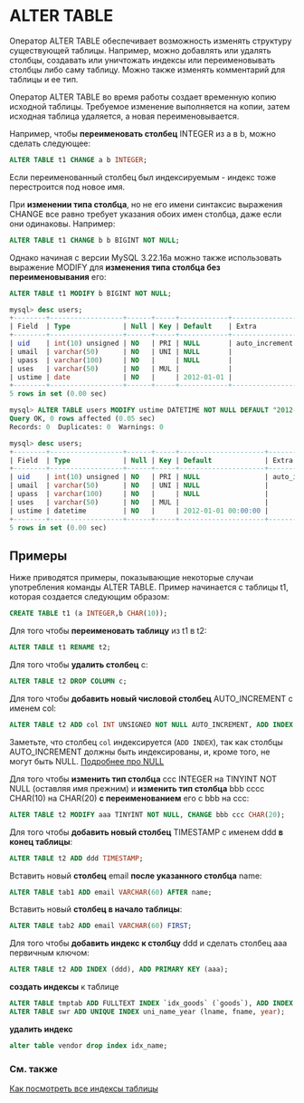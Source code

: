 # ALTER TABLE

Оператор ALTER TABLE обеспечивает возможность изменять структуру существующей таблицы. Например, можно добавлять или удалять столбцы, создавать или уничтожать индексы или переименовывать столбцы либо саму таблицу. Можно также изменять комментарий для таблицы и ее тип.

Оператор ALTER TABLE во время работы создает временную копию исходной таблицы. Требуемое изменение выполняется на копии, затем исходная таблица удаляется, а новая переименовывается.

Например, чтобы **переименовать столбец** INTEGER из a в b, можно сделать следующее:

```sql
ALTER TABLE t1 CHANGE a b INTEGER;
```

Если переименованный столбец был индексируемым - индекс тоже перестроится под новое имя.

При **изменении типа столбца**, но не его имени синтаксис выражения CHANGE все равно требует указания обоих имен столбца, даже если они одинаковы. Например:

```sql
ALTER TABLE t1 CHANGE b b BIGINT NOT NULL;
```

Однако начиная с версии MySQL 3.22.16a можно также использовать выражение MODIFY для **изменения типа столбца без переименовывания** его:

```sql
ALTER TABLE t1 MODIFY b BIGINT NOT NULL;
```

```sql
mysql> desc users;
+--------+------------------+------+-----+------------+----------------+
| Field  | Type             | Null | Key | Default    | Extra          |
+--------+------------------+------+-----+------------+----------------+
| uid    | int(10) unsigned | NO   | PRI | NULL       | auto_increment |
| umail  | varchar(50)      | NO   | UNI | NULL       |                |
| upass  | varchar(100)     | NO   |     | NULL       |                |
| uses   | varchar(50)      | NO   | MUL |            |                |
| ustime | date             | NO   |     | 2012-01-01 |                |
+--------+------------------+------+-----+------------+----------------+
5 rows in set (0.00 sec)

mysql> ALTER TABLE users MODIFY ustime DATETIME NOT NULL DEFAULT "2012-01-01 00:00:00";
Query OK, 0 rows affected (0.05 sec)
Records: 0  Duplicates: 0  Warnings: 0

mysql> desc users;
+--------+------------------+------+-----+---------------------+----------------+
| Field  | Type             | Null | Key | Default             | Extra          |
+--------+------------------+------+-----+---------------------+----------------+
| uid    | int(10) unsigned | NO   | PRI | NULL                | auto_increment |
| umail  | varchar(50)      | NO   | UNI | NULL                |                |
| upass  | varchar(100)     | NO   |     | NULL                |                |
| uses   | varchar(50)      | NO   | MUL |                     |                |
| ustime | datetime         | NO   |     | 2012-01-01 00:00:00 |                |
+--------+------------------+------+-----+---------------------+----------------+
5 rows in set (0.00 sec)
```

## Примеры

Ниже приводятся примеры, показывающие некоторые случаи употребления команды ALTER TABLE. Пример начинается с таблицы t1, которая создается следующим образом:

```sql
CREATE TABLE t1 (a INTEGER,b CHAR(10));
```

Для того чтобы **переименовать таблицу** из t1 в t2:

```sql
ALTER TABLE t1 RENAME t2;
```

Для того чтобы **удалить столбец** c:

```sql
ALTER TABLE t2 DROP COLUMN c;
```

Для того чтобы **добавить новый числовой столбец** AUTO_INCREMENT с именем col:

```sql
ALTER TABLE t2 ADD col INT UNSIGNED NOT NULL AUTO_INCREMENT, ADD INDEX (col);
```

Заметьте, что столбец `col` индексируется (`ADD INDEX`), так как столбцы AUTO_INCREMENT должны быть индексированы, и, кроме того, не могут быть NULL. [Подробнее про NULL](/mysql/null/)

Для того чтобы **изменить тип столбца** ccс INTEGER на TINYINT NOT NULL (оставляя имя прежним) и **изменить тип столбца** bbb сccc CHAR(10) на CHAR(20) **с переименованием** его с bbb на ccc:

```sql
ALTER TABLE t2 MODIFY aaa TINYINT NOT NULL, CHANGE bbb ccc CHAR(20);
```

Для того чтобы **добавить новый столбец** TIMESTAMP с именем ddd **в конец таблицы**:

```sql
ALTER TABLE t2 ADD ddd TIMESTAMP;
```

Вставить новый **столбец** email **после указанного столбца** name:

```sql
ALTER TABLE tab1 ADD email VARCHAR(60) AFTER name;
```

Вставить новый **столбец в начало таблицы**:

```sql
ALTER TABLE tab2 ADD email VARCHAR(60) FIRST;
```

Для того чтобы **добавить индекс к столбцу** ddd и сделать столбец aaa первичным ключом:

```sql
ALTER TABLE t2 ADD INDEX (ddd), ADD PRIMARY KEY (aaa);
```

**создать индексы** к таблице

```sql
ALTER TABLE tmptab ADD FULLTEXT INDEX `idx_goods` (`goods`), ADD INDEX `idx_price` (`price`);
ALTER TABLE swr ADD UNIQUE INDEX uni_name_year (lname, fname, year);
```

**удалить индекс**

```sql
alter table vendor drop index idx_name;
```

### См. также

[Как посмотреть все индексы таблицы](mysql:show_index)


